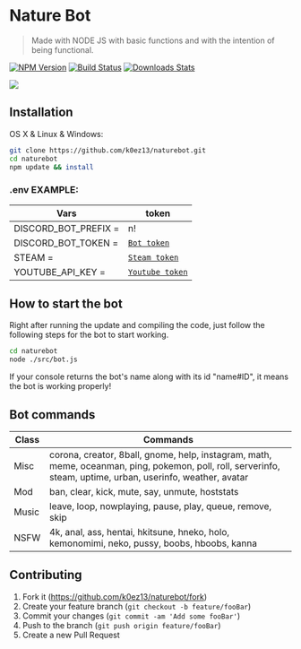 # Nature Bot
> Made with NODE JS with basic functions and with the intention of being functional.

[![NPM Version][npm-image]][npm-url]
[![Build Status][travis-image]][travis-url]
[![Downloads Stats][npm-downloads]][npm-url]

![](header.png)

## Installation

OS X & Linux & Windows:

```sh
git clone https://github.com/k0ez13/naturebot.git
cd naturebot
npm update && install
```

### .env EXAMPLE:

| Vars | token |
| --- | --- |
| DISCORD_BOT_PREFIX =| n!  |
| DISCORD_BOT_TOKEN = | [`Bot token`](https://discord.com/developers/applications) |
| STEAM = | [`Steam token`](https://steamcommunity.com/dev/apikey) |
| YOUTUBE_API_KEY = | [`Youtube token`](https://console.cloud.google.com/apis) |

## How to start the bot

Right after running the update and compiling the code, just follow the following steps for the bot to start working.

```sh
cd naturebot
node ./src/bot.js
```
If your console returns the bot's name along with its id "name#ID", it means the bot is working properly!

## Bot commands
| Class | Commands |
| --- | --- |
|Misc| corona, creator, 8ball, gnome, help, instagram, math, meme, oceanman, ping, pokemon, poll, roll, serverinfo, steam, uptime, urban, userinfo, weather, avatar |
|Mod| ban, clear, kick, mute, say, unmute, hoststats |
|Music| leave, loop, nowplaying, pause, play, queue, remove, skip |
|NSFW| 4k, anal, ass, hentai, hkitsune, hneko, holo, kemonomimi, neko, pussy, boobs, hboobs, kanna |

## Contributing

1. Fork it (<https://github.com/k0ez13/naturebot/fork>)
2. Create your feature branch (`git checkout -b feature/fooBar`)
3. Commit your changes (`git commit -am 'Add some fooBar'`)
4. Push to the branch (`git push origin feature/fooBar`)
5. Create a new Pull Request

<!-- Markdown link & img dfn's -->
[npm-image]: https://img.shields.io/npm/v/datadog-metrics.svg?style=flat-square
[npm-url]: https://npmjs.org/package/datadog-metrics
[npm-downloads]: https://img.shields.io/npm/dm/datadog-metrics.svg?style=flat-square
[travis-image]: https://img.shields.io/travis/dbader/node-datadog-metrics/master.svg?style=flat-square
[travis-url]: https://travis-ci.org/dbader/node-datadog-metrics
[wiki]: https://github.com/yourname/yourproject/wiki
